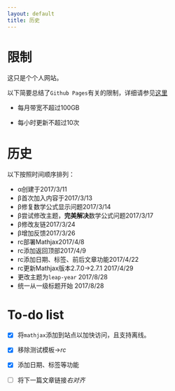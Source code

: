 ```yaml
---
layout: default
title: 历史
---
```


# 限制

这只是个个人网站。

以下简要总结了`Github Pages`有关的限制，详细请参见[这里](https://help.github.com/articles/what-is-github-pages/#usage-limits)

- 每月带宽不超过100GB

- 每小时更新不超过10次

# 历史

以下按照时间顺序排列：

- α创建于2017/3/11
- β首次加入内容于2017/3/13
- β修复数学公式显示问题2017/3/14
- β尝试修改主题，**完美解决**数学公式问题2017/3/17
- β修改友链2017/3/24
- β增加反馈2017/3/26
- rc部署Mathjax2017/4/8
- rc添加返回顶部2017/4/9
- rc添加日期、标签、前后文章功能2017/4/22
- rc更新Mathjax版本2.7.0->2.7.1 2017/4/29
- 更改主题为`leap-year` 2017/8/28
- 统一从一级标题开始 2017/8/28


# To-do list

- [x] 将`mathjax`添加到站点以加快访问，且支持离线。

- [x] 移除测试模板->*rc*

- [x] 添加日期、标签等功能

- [ ] 将下一篇文章链接*右对齐*

